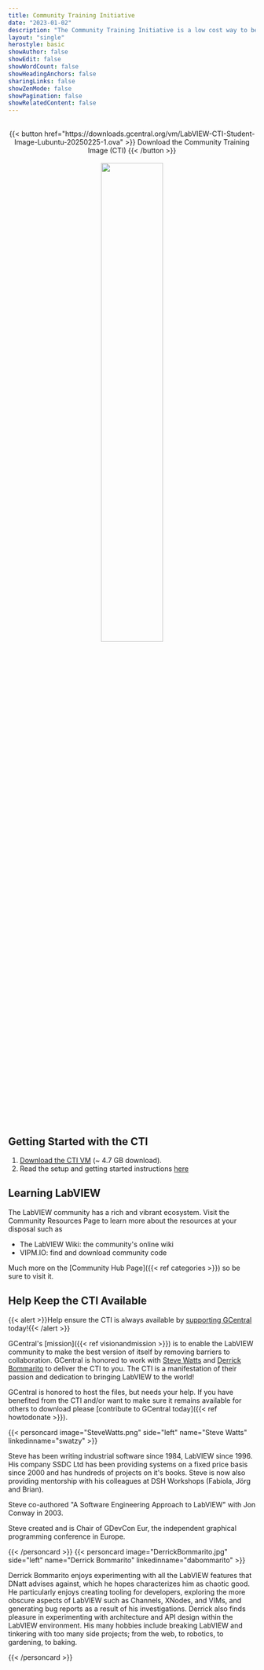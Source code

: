 ```yaml
---
title: Community Training Initiative
date: "2023-01-02"
description: "The Community Training Initiative is a low cost way to begin to learn G (LabVIEW) through an open-source image that install the LabVIEW Community Edition."
layout: "single"
herostyle: basic
showAuthor: false
showEdit: false
showWordCount: false
showHeadingAnchors: false
sharingLinks: false
showZenMode: false
showPagination: false
showRelatedContent: false
---
```

<br>
<center>
{{< button href="https://downloads.gcentral.org/vm/LabVIEW-CTI-Student-Image-Lubuntu-20250225-1.ova" >}}
Download the Community Training Image (CTI)
{{< /button >}}
<br>
<br>
<div class="m-2"><img src="CTI.png" class="nozoom m-2" width=50%>
</center>

## Getting Started with the CTI
1. [Download the CTI VM](https://downloads.gcentral.org/vm/LabVIEW-CTI-Student-Image-Lubuntu-20250225-1.ova) (~ 4.7 GB download). 
2. Read the setup and getting started instructions [here](https://labviewcommunitytraining.github.io/www/en/set-up.html) 

## Learning LabVIEW
The LabVIEW community has a rich and vibrant ecosystem. Visit the Community Resources Page to learn more about the resources at your disposal such as  

 - The LabVIEW Wiki: the community's online wiki
 - VIPM.IO: find and download community code

Much more on the  [Community Hub Page]({{< ref categories >}}) so be sure to visit it.

## Help Keep the CTI Available
{{< alert >}}Help ensure the CTI is always available by <a href="../howtosponsor">supporting GCentral</a> today!{{< /alert >}}

GCentral's [mission]({{< ref visionandmission >}}) is to enable the LabVIEW community to make the best version of itself by removing barriers to collaboration. GCentral is honored to work with [Steve Watts](https://www.linkedin.com/in/swatzy/) and [Derrick Bommarito](https://www.linkedin.com/in/dabommarito/) to deliver the CTI to you. The CTI is a manifestation of their passion and dedication to bringing LabVIEW to the world!

GCentral is honored to host the files, but needs your help. If you have benefited from the CTI and/or want to make sure it remains available for others to download please [contribute to GCentral today]({{< ref howtodonate >}}).

{{< personcard image="SteveWatts.png" side="left" name="Steve Watts" linkedinname="swatzy" >}}
<p>Steve has been writing industrial software since 1984, LabVIEW since 1996. His company SSDC Ltd has been providing systems on a fixed price basis since 2000 and has hundreds of projects on it's books. Steve is now also providing mentorship with his colleagues at DSH Workshops (Fabiola, Jörg and Brian).</p>

<p>Steve co-authored "A Software Engineering Approach to LabVIEW" with Jon Conway in 2003.</p>

<p>Steve created and is Chair of GDevCon Eur, the independent graphical programming conference in Europe.</p>
{{< /personcard >}}
{{< personcard image="DerrickBommarito.jpg" side="left" name="Derrick Bommarito" linkedinname="dabommarito" >}}
<p>Derrick Bommarito enjoys experimenting with all the LabVIEW features that DNatt advises against, which he hopes characterizes him as chaotic good. He particularly enjoys creating tooling for developers, exploring the more obscure aspects of LabVIEW such as Channels, XNodes, and VIMs, and generating bug reports as a result of his investigations. Derrick also finds pleasure in experimenting with architecture and API design within the LabVIEW environment. His many hobbies include breaking LabVIEW and tinkering with too many side projects; from the web, to robotics, to gardening, to baking.</p>
{{< /personcard >}}
